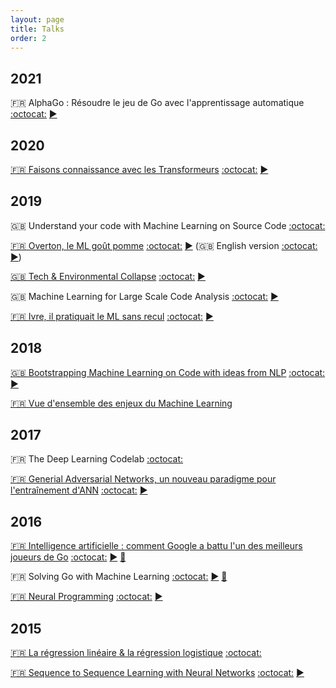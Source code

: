 ```yaml
---
layout: page
title: Talks
order: 2
---
```


## 2021

:fr: AlphaGo : Résoudre le jeu de Go avec l'apprentissage automatique
[:octocat:](https://github.com/m09/decks/blob/main/2016-03-alphago/jules-verne.html)
[:arrow_forward:](https://decks.crydee.eu/2016-03-alphago/jules-verne.html)

## 2020

[:fr: Faisons connaissance avec les Transformeurs](https://www.meetup.com/Nantes-Machine-Learning-Meetup/events/268243136/)
[:octocat:](https://github.com/m09/decks/tree/main/2020-02-transformers/index.html)
[:arrow_forward:](https://decks.crydee.eu/2020-02-transformers/index.html)

## 2019

:uk: Understand your code with Machine Learning on Source Code
[:octocat:](https://github.com/mloncode/devfest2019-workshop)

[:fr: Overton, le ML goût pomme](https://www.meetup.com/Nantes-Machine-Learning-Meetup/events/265265431/)
[:octocat:](https://github.com/m09/decks/blob/main/2019-10-overton/index.html)
[:arrow_forward:](https://decks.crydee.eu/2019-10-overton/index.html)
(:uk: English version
[:octocat:](https://github.com/m09/decks/blob/main/2019-10-overton/index-en.html)
[:arrow_forward:](https://decks.crydee.eu/2019-10-overton/index-en.html))

[:uk: Tech & Environmental Collapse](https://www.eventbrite.com/e/tech-environmental-collapse-tickets-57986002695)
[:octocat:](https://github.com/m09/decks/tree/main/2019-03-tech-collapse)
[:arrow_forward:](https://decks.crydee.eu/2019-03-tech-collapse/main.pdf)

:uk: Machine Learning for Large Scale Code Analysis
[:octocat:](https://github.com/m09/decks/tree/main/2019-03-kth)
[:arrow_forward:](https://decks.crydee.eu/2019-03-kth/index.html)

[:fr: Ivre, il pratiquait le ML sans recul](https://www.meetup.com/Nantes-Machine-Learning-Meetup/events/257997542/)
[:octocat:](https://github.com/m09/decks/tree/main/2019-02-ivre-ml)
[:arrow_forward:](https://decks.crydee.eu/2019-02-ivre-ml/main.pdf)

## 2018

[:uk: Bootstrapping Machine Learning on Code with ideas from NLP](https://www.meetup.com/GOTO-Nights-CPH/events/256342503/)
[:octocat:](https://github.com/m09/decks/tree/main/2018-11-goto)
[:arrow_forward:](https://decks.crydee.eu/2018-11-goto/index.html)

[:fr: Vue d'ensemble des enjeux du Machine Learning](https://www.eventbrite.fr/e/billets-la-matinale-de-la-data-science-et-du-machine-learning-47545020436)

## 2017

:fr: The Deep Learning Codelab
[:octocat:](https://github.com/m09/deeplearning-codelab)

[:fr: Generial Adversarial Networks, un nouveau paradigme pour l'entraînement d'ANN](https://www.meetup.com/Nantes-Machine-Learning-Meetup/events/239481485/)
[:octocat:](https://github.com/m09/decks/tree/main/2017-07-gans)
[:arrow_forward:](https://decks.crydee.eu/2017-07-gans/index.html)

## 2016

[:fr: Intelligence artificielle : comment Google a battu l'un des meilleurs joueurs de Go](https://www.franceculture.fr/conferences/nantes/intelligence-artificielle-comment-google-battu-lun-des-meilleurs-joueurs-de-go)
[:octocat:](https://github.com/m09/decks/blob/main/2016-03-alphago/univ.html)
[:arrow_forward:](https://decks.crydee.eu/2016-03-alphago/univ.html)
[:movie_camera:](https://youtu.be/xv2S8A1EPqI)

:fr: Solving Go with Machine Learning
[:octocat:](https://github.com/m09/decks/blob/main/2016-03-alphago/login.html)
[:arrow_forward:](https://decks.crydee.eu/2016-03-alphago/login.html)
[:movie_camera:](https://youtu.be/KuvXb2nILLc)

[:fr: Neural Programming](https://www.meetup.com/Nantes-Machine-Learning-Meetup/events/226648150/)
[:octocat:](https://github.com/m09/decks/tree/main/2016-01-neural-programming)
[:arrow_forward:](https://decks.crydee.eu/2016-01-neural-programming/index.html)

## 2015

[:fr: La régression linéaire & la régression logistique](https://www.meetup.com/Nantes-Machine-Learning-Meetup/events/224397257/)
[:octocat:](https://github.com/nantes-machine-learning-meetup/NMLM/tree/main/2015-10-05__r%C3%A9gression-lin%C3%A9aire-logistique)

[:fr: Sequence to Sequence Learning with Neural Networks](https://www.meetup.com/Nantes-Machine-Learning-Meetup/events/221108033/)
[:octocat:](https://github.com/m09/decks/tree/main/2015-06-seq2seq)
[:arrow_forward:](https://decks.crydee.eu/2015-06-seq2seq/index.html)

